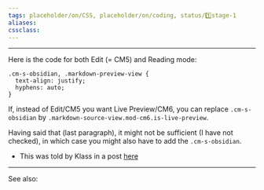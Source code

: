 ```yaml
---
tags: placeholder/on/CSS, placeholder/on/coding, status/1️⃣stage-1 
aliases:
cssclass: 
---
```

---

Here is the code for both Edit (= CM5) and Reading mode:

```
.cm-s-obsidian, .markdown-preview-view {
  text-align: justify;
  hyphens: auto;
}
```

If, instead of Edit/CM5 you want Live Preview/CM6, you can replace `.cm-s-obsidian` by `.markdown-source-view.mod-cm6.is-live-preview`.

Having said that (last paragraph), it might not be sufficient (I have not checked), in which case you might also have to add the `.cm-s-obsidian`.

- This was told by Klass in a post [here](https://forum.obsidian.md/t/meta-post-common-css-hacks/1978/186?u=nihit)
---

See also:




